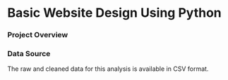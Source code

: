 <h1>Basic Website Design Using Python</h1>
 <h3>Project Overview</h3>
 <p1>

 </p1>
<h3>Data Source </h3>
<p1>
The raw and cleaned data for this analysis is available in CSV format.
</p1>
